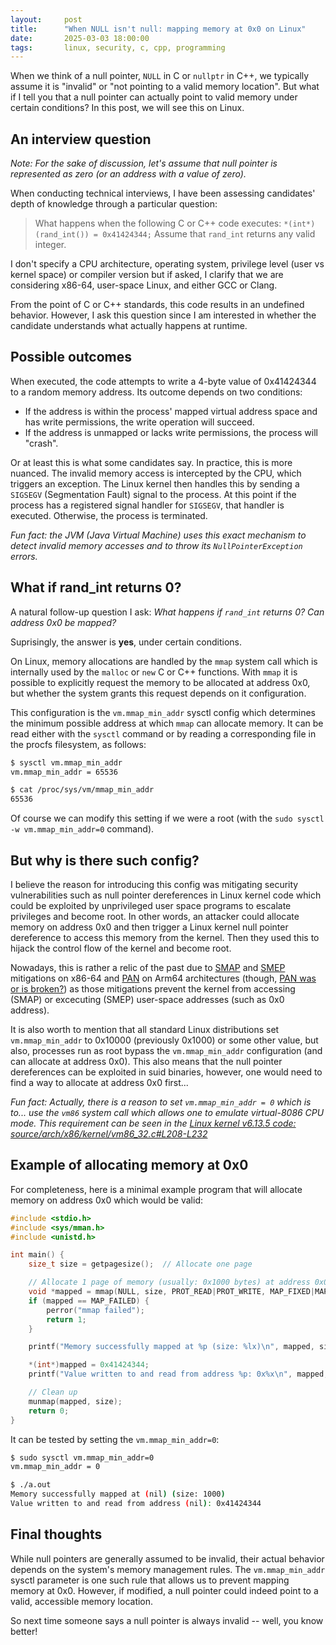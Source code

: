 ```yaml
---
layout:     post
title:      "When NULL isn't null: mapping memory at 0x0 on Linux"
date:       2025-03-03 18:00:00
tags:       linux, security, c, cpp, programming
---
```


When we think of a null pointer, `NULL` in C or `nullptr` in C++, we typically assume it is "invalid" or "not pointing to a valid memory location". But what if I tell you that a null pointer can actually point to valid memory under certain conditions? In this post, we will see this on Linux.

## An interview question

*Note: For the sake of discussion, let's assume that null pointer is represented as zero (or an address with a value of zero).*

When conducting technical interviews, I have been assessing candidates' depth of knowledge through a particular question:

> What happens when the following C or C++ code executes: `*(int*)(rand_int()) = 0x41424344;`
> Assume that `rand_int` returns any valid integer.

I don't specify a CPU architecture, operating system, privilege level (user vs kernel space) or compiler version but if asked, I clarify that we are considering x86-64, user-space Linux, and either GCC or Clang.

From the point of C or C++ standards, this code results in an undefined behavior. However, I ask this question since I am interested in whether the candidate understands what actually happens at runtime.

## Possible outcomes

When executed, the code attempts to write a 4-byte value of 0x41424344 to a random memory address. Its outcome depends on two conditions:

* If the address is within the process' mapped virtual address space and has write permissions, the write operation will succeed.
* If the address is unmapped or lacks write permissions, the process will "crash".

Or at least this is what some candidates say. In practice, this is more nuanced. The invalid memory access is intercepted by the CPU, which triggers an exception. The Linux kernel then handles this by sending a `SIGSEGV` (Segmentation Fault) signal to the process. At this point if the process has a registered signal handler for `SIGSEGV`, that handler is executed. Otherwise, the process is terminated.

*Fun fact: the JVM (Java Virtual Machine) uses this exact mechanism to detect invalid memory accesses and to throw its `NullPointerException` errors.*

## What if rand\_int returns 0?

A natural follow-up question I ask: *What happens if `rand_int` returns 0? Can address 0x0 be mapped?*

Suprisingly, the answer is **yes**, under certain conditions.

On Linux, memory allocations are handled by the `mmap` system call which is internally used by the `malloc` or `new` C or C++ functions. With `mmap` it is possible to explicitly request the memory to be allocated at address 0x0, but whether the system grants this request depends on it configuration.

This configuration is the `vm.mmap_min_addr` sysctl config which determines the minimum possible address at which `mmap` can allocate memory. It can be read either with the `sysctl` command or by reading a corresponding file in the procfs filesystem, as follows:

```bash
$ sysctl vm.mmap_min_addr
vm.mmap_min_addr = 65536

$ cat /proc/sys/vm/mmap_min_addr
65536
```

Of course we can modify this setting if we were a root (with the `sudo sysctl -w vm.mmap_min_addr=0` command).

## But why is there such config?

I believe the reason for introducing this config was mitigating security vulnerabilities such as null pointer dereferences in Linux kernel code which could be exploited by unprivileged user space programs to escalate privileges and become root. In other words, an attacker could allocate memory on address 0x0 and then trigger a Linux kernel null pointer dereference to access this memory from the kernel. Then they used this to hijack the control flow of the kernel and become root.

Nowadays, this is rather a relic of the past due to [SMAP](https://en.wikipedia.org/wiki/Supervisor_Mode_Access_Prevention) and [SMEP](https://en.wikipedia.org/wiki/Control_register#SMEP) mitigations on x86-64 and [PAN](https://en.wikipedia.org/wiki/AArch64#:~:text=A%20new%20Privileged%20Access%20Never%20(PAN)%20state%20bit%20provides%20control%20that%20prevents%20privileged%20access%20to%20user%20data%20unless%20explicitly%20enabled.) on Arm64 architectures (though, [PAN was or is broken?](https://blog.siguza.net/PAN/)) as those mitigations prevent the kernel from accessing (SMAP) or excecuting (SMEP) user-space addresses (such as 0x0 address).

It is also worth to mention that all standard Linux distributions set `vm.mmap_min_addr` to 0x10000 (previously 0x1000) or some other value, but also, processes run as root bypass the `vm.mmap_min_addr` configuration (and can allocate at address 0x0). This also means that the null pointer dereferences can be exploited in suid binaries, however, one would need to find a way to allocate at address 0x0 first...

*Fun fact: Actually, there is a reason to set `vm.mmap_min_addr = 0` which is to... use the `vm86` system call which allows one to emulate virtual-8086 CPU mode. This requirement can be seen in the [Linux kernel v6.13.5 code: source/arch/x86/kernel/vm86_32.c#L208-L232](https://elixir.bootlin.com/linux/v6.13.5/source/arch/x86/kernel/vm86_32.c#L208-L232)*

## Example of allocating memory at 0x0

For completeness, here is a minimal example program that will allocate memory on address 0x0 which would be valid:

```c
#include <stdio.h>
#include <sys/mman.h>
#include <unistd.h>

int main() {
    size_t size = getpagesize();  // Allocate one page

    // Allocate 1 page of memory (usually: 0x1000 bytes) at address 0x0
    void *mapped = mmap(NULL, size, PROT_READ|PROT_WRITE, MAP_FIXED|MAP_ANONYMOUS|MAP_PRIVATE, -1, 0);
    if (mapped == MAP_FAILED) {
        perror("mmap failed");
        return 1;
    }

    printf("Memory successfully mapped at %p (size: %lx)\n", mapped, size);

    *(int*)mapped = 0x41424344;
    printf("Value written to and read from address %p: 0x%x\n", mapped, *(int*)mapped);

    // Clean up
    munmap(mapped, size);
    return 0;
}
```

It can be tested by setting the `vm.mmap_min_addr=0`:

```bash
$ sudo sysctl vm.mmap_min_addr=0
vm.mmap_min_addr = 0

$ ./a.out
Memory successfully mapped at (nil) (size: 1000)
Value written to and read from address (nil): 0x41424344
```

## Final thoughts

While null pointers are generally assumed to be invalid, their actual behavior depends on the system's memory management rules. 
The `vm.mmap_min_addr` sysctl parameter is one such rule that allows us to prevent mapping memory at 0x0. 
However, if modified, a null pointer could indeed point to a valid, accessible memory location.

So next time someone says a null pointer is always invalid -- well, you know better!

